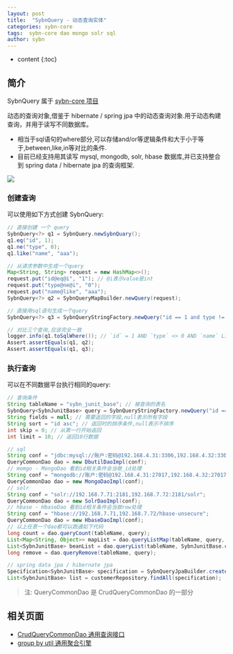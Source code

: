 ```yaml
---
layout: post
title:  "SybnQuery - 动态查询实体"
categories: sybn-core
tags:  sybn-core dao mongo solr sql
author: sybn
---
```


* content
{:toc}

## 简介
SybnQuery 属于 [sybn-core 项目]({{site.baseurl}}/2018/03/28/sybn-core/)

动态的查询对象,借鉴于 hibernate / spring jpa 中的动态查询对象.用于动态构建查询，并用于读写不同数据库。
* 相当于sql语句的where部分,可以存储and/or等逻辑条件和大于小于等于,between,like,in等对比的条件.
* 目前已经支持用其读写 mysql, mongodb, solr, hbase 数据库,并已支持整合到 spring data / hibernate jpa 的查询框架.

![]({{site.baseurl}}/images/sybn_query_2.png)



### 创建查询
可以使用如下方式创建 SybnQuery:
```java
// 直接创建 一个 query
SybnQuery<?> q1 = SybnQuery.newSybnQuary();
q1.eq("id", 1);
q1.ne("type", 0);
q1.like("name", "aaa");

// 从请求参数中生成一个query
Map<String, String> request = new HashMap<>();
request.put("id@eq@i", "1"); // @i表示value是int
request.put("type@ne@i", "0");
request.put("name@like", "aaa");
SybnQuery<?> q2 = SybnQueryMapBuilder.newQuery(request);

// 直接用sql语句生成一个query
SybnQuery<?> q3 = SybnQueryStringFactory.newQuery("id == 1 and type != 0 and name like '%aaa%'").optimization();

// 对比三个查询,应该完全一致
logger.info(q1.toSqlWhere()); // `id` = 1 AND `type` <> 0 AND `name` LIKE '%aaa%'
Assert.assertEquals(q1, q2);
Assert.assertEquals(q1, q3);
```

### 执行查询
可以在不同数据平台执行相同的query:
```java
// 查询条件
String tableName = "sybn_junit_base"; // 被查询的表名
SybnQuery<SybnJunitBase> query = SybnQueryStringFactory.newQuery("id == 1 and type != 0 and name like '%aaa%'", SybnJunitBase.class);
String fields = null; // 需要返回的字段,null表示所有字段
String sort = "id asc"; // 返回时的排序条件,null表示不排序
int skip = 0; // 从第一行开始返回
int limit = 10; // 返回10行数据

// sql
String conf = "jdbc:mysql://账户:密码@192.168.4.31:3306,192.168.4.32:3306/test";
QueryCommonDao dao = new DbutilDaoImpl(conf);
// momgo - MongoDao 看到id相关条件会当做_id处理
String conf = "mongodb://账户:密码@192.168.4.31:27017,192.168.4.32:27017/test";
QueryCommonDao dao = new MongoDaoImpl(conf);
// solr
String conf = "solr://192.168.7.71:2181,192.168.7.72:2181/solr";
QueryCommonDao dao = new SolrDaoImpl(conf);
// hbase - HbaseDao 看到id相关条件会当做row处理
String conf = "hbase://192.168.7.71,192.168.7.72/hbase-unsecure";
QueryCommonDao dao = new HbaseDaoImpl(conf);
// 以上任意一个dao都可以跑通如下代码
long count = dao.queryCount(tableName, query); 
List<Map<String, Object>> mapList = dao.queryListMap(tableName, query, fields, sort, skip, limit);
List<SybnJunitBase> beanList = dao.queryList(tableName, SybnJunitBase.class, query, fields, sort, skip, limit);
long remove = dao.queryRemove(tableName, query);

// spring data jpa / hibernate jpa
Specification<SybnJunitBase> specification = SybnQueryJpaBuilder.create(query);
List<SybnJunitBase> list = customerRepository.findAll(specification);
```
> 注: QueryCommonDao 是 CrudQueryCommonDao 的一部分

## 相关页面
- [CrudQueryCommonDao 通用查询接口]({{site.baseurl}}/2018/03/28/crud-query-common-dao/)
- [group by util 通用聚合引擎]({{site.baseurl}}/2018/04/12/group-by-util/)
